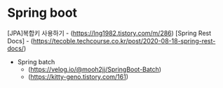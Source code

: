 # Spring boot

[JPA]복합키 사용하기 - (https://lng1982.tistory.com/m/286)
[Spring Rest Docs] - (https://tecoble.techcourse.co.kr/post/2020-08-18-spring-rest-docs/)

- Spring batch
    - (https://velog.io/@mooh2jj/SpringBoot-Batch)
    - (https://kitty-geno.tistory.com/161)
